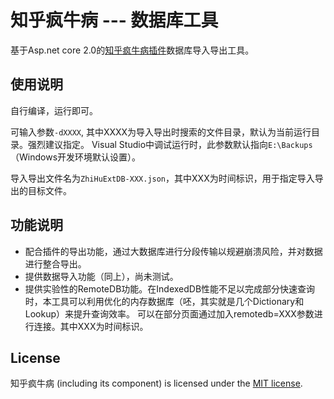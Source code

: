 ﻿# 知乎疯牛病 --- 数据库工具

基于Asp.net core 2.0的[知乎疯牛病插件](../)数据库导入导出工具。

## 使用说明
自行编译，运行即可。

可输入参数`-dXXXX`, 其中XXXX为导入导出时搜索的文件目录，默认为当前运行目录。强烈建议指定。
Visual Studio中调试运行时，此参数默认指向`E:\Backups`（Windows开发环境默认设置）。

导入导出文件名为`ZhiHuExtDB-XXX.json`，其中XXX为时间标识，用于指定导入导出的目标文件。

## 功能说明

 * 配合插件的导出功能，通过大数据库进行分段传输以规避崩溃风险，并对数据进行整合导出。
 * 提供数据导入功能（同上），尚未测试。
 * 提供实验性的RemoteDB功能。在IndexedDB性能不足以完成部分快速查询时，本工具可以利用优化的内存数据库（呸，其实就是几个Dictionary和Lookup）来提升查询效率。
   可以在部分页面通过加入remotedb=XXX参数进行连接。其中XXX为时间标识。 

## License

知乎疯牛病 (including its component) is licensed under the [MIT license](../License.txt).